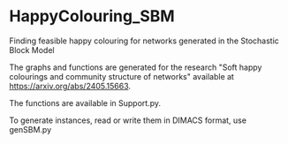 # HappyColouring_SBM
Finding feasible happy colouring for networks generated in the Stochastic Block Model

The graphs and functions are generated for the research "Soft happy colourings and community structure of networks" available at https://arxiv.org/abs/2405.15663.

The functions are available in Support.py.

To generate instances, read or write them in DIMACS format, use genSBM.py
